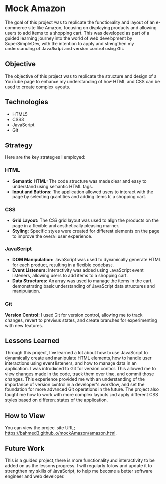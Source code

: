# Mock Amazon
The goal of this project was to replicate the functionality and layout of an e-commerce site like Amazon, focusing on displaying products and allowing users to add items to a shopping cart. This was developed as part of a guided learning journey into the world of web development by SuperSimpleDev, with the intention to apply and strengthen my understanding of JavaScript and version control using Git.

## Objective 
The objective of this project was to replicate the structure and design of a YouTube page to enhance my understanding of how HTML and CSS can be used to create complex layouts.

## Technologies 
- HTML5
- CSS3
- JavaScript
- Git

## Strategy
Here are the key strategies I employed:

### HTML
- **Semantic HTML:** The code structure was made clear and easy to understand using semantic HTML tags.
- **Input and Buttons:** The application allowed users to interact with the page by selecting quantities and adding items to a shopping cart.

### CSS
- **Grid Layout:** The CSS grid layout was used to align the products on the page in a flexible and aesthetically pleasing manner.
- **Styling:** Specific styles were created for different elements on the page to improve the overall user experience.

### JavaScript
- **DOM Manipulation:** JavaScript was used to dynamically generate HTML for each product, resulting in a flexible codebase.
- **Event Listeners:** Interactivity was added using JavaScript event listeners, allowing users to add items to a shopping cart.
- **Data Structures:** An array was used to manage the items in the cart, demonstrating basic understanding of JavaScript data structures and manipulation.

### Git
**Version Control:** I used Git for version control, allowing me to track changes, revert to previous states, and create branches for experimenting with new features.

## Lessons Learned
Through this project, I've learned a lot about how to use JavaScript to dynamically create and manipulate HTML elements, how to handle user interactions using event listeners, and how to manage data in an application. I was introduced to Git for version control. This allowed me to view changes made in the code, track them over time, and commit those changes. This experience provided me with an understanding of the importance of version control in a developer's workflow, and set the foundation for more advanced Git operations in the future. The project also taught me how to work with more complex layouts and apply different CSS styles based on different states of the application.

## How to View
You can view the project site URL; https://bahmed3.github.io/mockAmazon/amazon.html. 

## Future Work
This is a guided project, there is more functionality and interactivity to be added on as the lessons progress. I will regularly follow and update it to strengthen my skills of JavaScript, to help me become a better software engineer and web developer.

